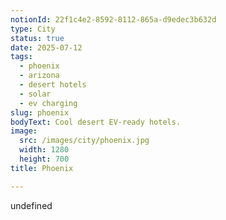 ```yaml
---
notionId: 22f1c4e2-8592-8112-865a-d9edec3b632d
type: City
status: true
date: 2025-07-12
tags:
  - phoenix
  - arizona
  - desert hotels
  - solar
  - ev charging
slug: phoenix
bodyText: Cool desert EV-ready hotels.
image:
  src: /images/city/phoenix.jpg
  width: 1280
  height: 700
title: Phoenix

---
```

undefined